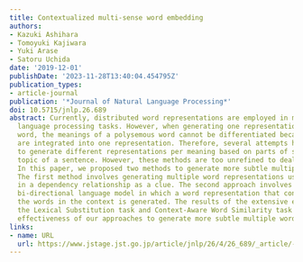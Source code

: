```yaml
---
title: Contextualized multi-sense word embedding
authors:
- Kazuki Ashihara
- Tomoyuki Kajiwara
- Yuki Arase
- Satoru Uchida
date: '2019-12-01'
publishDate: '2023-11-28T13:40:04.454795Z'
publication_types:
- article-journal
publication: '*Journal of Natural Language Processing*'
doi: 10.5715/jnlp.26.689
abstract: Currently, distributed word representations are employed in many natural
  language processing tasks. However, when generating one representation for each
  word, the meanings of a polysemous word cannot be differentiated because the meanings
  are integrated into one representation. Therefore, several attempts have been made
  to generate different representations per meaning based on parts of speech or the
  topic of a sentence. However, these methods are too unrefined to deal with polysemy.
  In this paper, we proposed two methods to generate more subtle multiple word representations.
  The first method involves generating multiple word representations using the word
  in a dependency relationship as a clue. The second approach involves employing a
  bi-directional language model in which a word representation that considers all
  the words in the context is generated. The results of the extensive evaluation of
  the Lexical Substitution task and Context-Aware Word Similarity task confirmed the
  effectiveness of our approaches to generate more subtle multiple word representations.
links:
- name: URL
  url: https://www.jstage.jst.go.jp/article/jnlp/26/4/26_689/_article/-char/ja/
---
```


